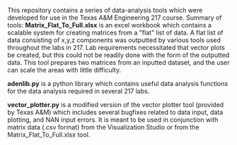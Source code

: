 This repository contains a series of data-analysis tools which were developed for use in the Texas A&M Engineering 217 course.
Summary of tools:
**Matrix_Flat_To_Full.xlsx** is an excel workbook which contains a scalable system for creating matrices
from a "flat" list of data.
A flat list of data consisting of x,y,z components was outputted by various tools used throughout the labs in 217.
Lab requirements necessitated that vector plots be created, but this could not be readily done with the form of the outputted data.
This tool prepares two matrices from an inputted dataset, and the user can scale the areas with little difficulty.

**adenlib.py** is a python library which contains useful data analysis functions for the data analysis required
in several 217 labs.

**vector_plotter.py** is a modified version of the vector plotter tool (provided by Texas A&M) which includes
several bugfixes related to data input, data plotting, and NAN input errors.
It is meant to be used in conjunction with matrix data (.csv format) from the Visualization Studio or 
from the Matrix_Flat_To_Full.xlsx tool.
